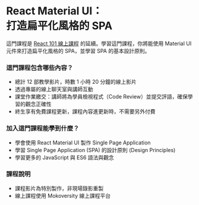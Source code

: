 
<h1 class="hide">React Material UI：<br />打造扁平化風格的 SPA</h1>

這門課程是 [React 101 線上課程](https://www.mokoversity.com/course/React/React-101-Online) 的延續。學習這門課程，你將能使用 Material UI 元件來打造扁平化風格的 SPA，並學習 SPA 的基本設計原則。

### 這門課程包含哪些內容？

* 總計 12 部教學影片，時數 1 小時 20 分鐘的線上影片
* 透過專屬的線上聊天室與講師互動
* 課堂作業繳交：講師將為學員檢視程式（Code Review）並提交評語，確保學習的觀念正確性
* 終生享有免費課程更新，課程內容進更新時，不需要另外付費

### 加入這門課程能學到什麼？

* 學會使用 React Material UI 製作 Single Page Application
* 學習 Single Page Application (SPA) 的設計原則 (Design Principles)
* 學習更多的 JavaScript 與 ES6 語法與觀念

### 課程說明

* 課程影片為特別製作，非現場錄影重製
* 線上課程使用 Mokoversity 線上課程平台
